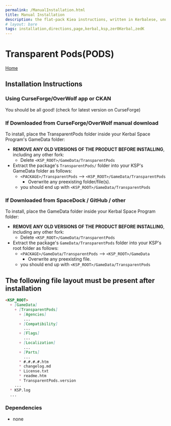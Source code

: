 ```yaml
---
permalink: /ManualInstallation.html
title: Manual Installation
description: the flat-pack Kiea instructions, written in Kerbalese, unusally present
# layout: bare
tags: installation,directions,page,kerbal,ksp,zer0Kerbal,zedK
---
```


<!-- ManualInstallation.md v1.1.7.0
Transparent Pods (PODS)
created: 01 Oct 2019
updated: 18 Apr 2022 -->

<!-- based upon work by Lisias -->

# Transparent Pods(PODS)

[Home](./index.md)

<BLURB>

## Installation Instructions

### Using CurseForge/OverWolf app or CKAN

You should be all good! (check for latest version on CurseForge)

### If Downloaded from CurseForge/OverWolf manual download

To install, place the TransparentPods folder inside your Kerbal Space Program's GameData folder:

* **REMOVE ANY OLD VERSIONS OF THE PRODUCT BEFORE INSTALLING**, including any other fork:
  * Delete `<KSP_ROOT>/GameData/TransparentPods`
* Extract the package's `TransparentPods/` folder into your KSP's GameData folder as follows:
  * `<PACKAGE>/TransparentPods` --> `<KSP_ROOT>/GameData/TransparentPods`
    * Overwrite any preexisting folder/file(s).
  * you should end up with `<KSP_ROOT>/GameData/TransparentPods`

### If Downloaded from SpaceDock / GitHub / other

To install, place the GameData folder inside your Kerbal Space Program folder:

* **REMOVE ANY OLD VERSIONS OF THE PRODUCT BEFORE INSTALLING**, including any other fork:
  * Delete `<KSP_ROOT>/GameData/TransparentPods`
* Extract the package's `GameData/TransparentPods` folder into your KSP's root folder as follows:
  * `<PACKAGE>/GameData/TransparentPods` --> `<KSP_ROOT>/GameData`
    * Overwrite any preexisting file.
  * you should end up with `<KSP_ROOT>/GameData/TransparentPods`

## The following file layout must be present after installation

```markdown
<KSP_ROOT>
  + [GameData]
    + [TransparentPods]
      + [Agencies]
        ...
      + [Compatibility]
        ...
      + [Flags]
        ...
      + [Localization]
        ...
      + [Parts]
        ...
      * #.#.#.#.htm
      * changelog.md
      * License.txt
      * readme.htm
      * TransparentPods.version
    ...
  * KSP.log
  ...
```

### Dependencies

* none
